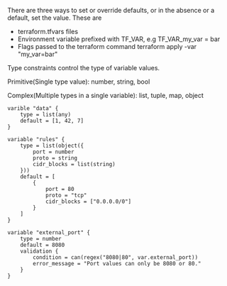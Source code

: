 

There are three ways to set or override defaults, or in the absence or a default, set the value. These are

* terraform.tfvars files
* Environment variable prefixed with TF_VAR, e.g TF_VAR_my_var = bar
* Flags passed to the terraform command terraform apply -var "my_var=bar"


Type constraints control the type of variable values.

Primitive(Single type value): number, string, bool

Complex(Multiple types in a single variable): list, tuple, map, object

```
varible "data" {
    type = list(any)
    default = [1, 42, 7]
}
```

```
variable "rules" {
    type = list(object({
        port = number
        proto = string
        cidr_blocks = list(string)
    }))
    default = [
        {
            port = 80
            proto = "tcp"
            cidr_blocks = ["0.0.0.0/0"]
        }
    ]
}
```

```
variable "external_port" {
    type = number
    default = 8080
    validation {
        condition = can(regex("8080|80", var.external_port))
        error_message = "Port values can only be 8080 or 80."
    }
}
```